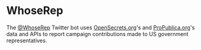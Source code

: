 # WhoseRep
The [@WhoseRep](https://twitter.com/WhoseRep "WhoseRep Twitter page") Twitter bot uses [OpenSecrets.org](https://www.opensecrets.org "Open Secrets home page")'s and [ProPublica.org](https://www.propublica.org/ "ProPublica home page")'s data and APIs to report campaign contributions made to US government representatives.